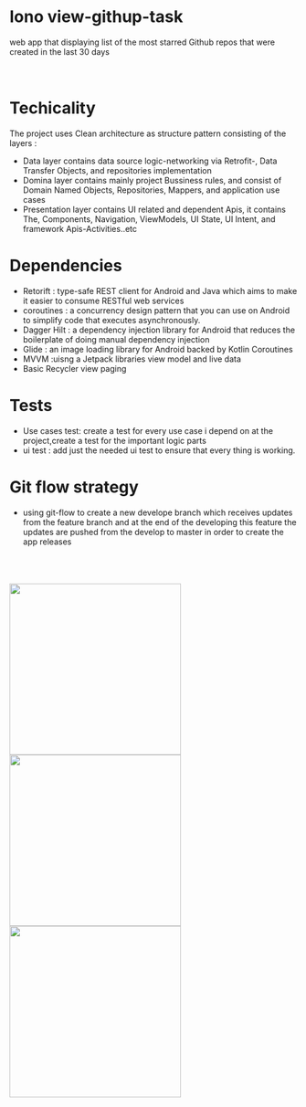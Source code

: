 # Iono view-githup-task
 web app that displaying list of the most starred Github repos that were created in the last 30 days
 <br/>
  <br/>
   <br/>


# Techicality 

The project uses Clean architecture as structure pattern consisting of the layers : 
*  Data layer contains data source logic-networking via Retrofit-, Data Transfer Objects, and repositories implementation 
*  Domina layer contains mainly project Bussiness rules, and consist of Domain Named Objects, Repositories, Mappers, and application use cases 
*  Presentation layer contains UI related and dependent Apis, it contains The, Components, Navigation, ViewModels, UI State, UI Intent, and framework Apis-Activities..etc



# Dependencies 


* Retorift : type-safe REST client for Android and Java which aims to make it easier to consume RESTful web services
* coroutines : a concurrency design pattern that you can use on Android to simplify code that executes asynchronously.
* Dagger Hilt : a dependency injection library for Android that reduces the boilerplate of doing manual dependency injection
* Glide : an image loading library for Android backed by Kotlin Coroutines
* MVVM :uisng a Jetpack libraries view model and live data  
* Basic Recycler view paging

# Tests 
* Use cases test: create a test for every use case i depend on at the project,create a test for the important logic parts
* ui test : add just the needed ui test to ensure that every thing is working.
 
 # Git flow strategy 
* using git-flow to create a new develope branch which receives updates from the feature branch and at the end of the developing this feature the updates are pushed from the develop to master in order to create the app releases
 
 
 
 <br/>
  <br/>
   <br/>

<img src= "https://github.com/abdelrhmanelgendy/Ionoview-githup-task/blob/feature/githup-most-starred/screenShoots/Screenshot_20220424-103219_GitHup%20Task.jpg" width="300">
<img src= "https://github.com/abdelrhmanelgendy/Ionoview-githup-task/blob/feature/githup-most-starred/screenShoots/Screenshot_20220424-103234_GitHup%20Task.jpg" width="300">
<img src= "https://github.com/abdelrhmanelgendy/Ionoview-githup-task/blob/feature/githup-most-starred/screenShoots/Screenshot_20220424-103240_GitHup%20Task.jpg" width="300">
 
